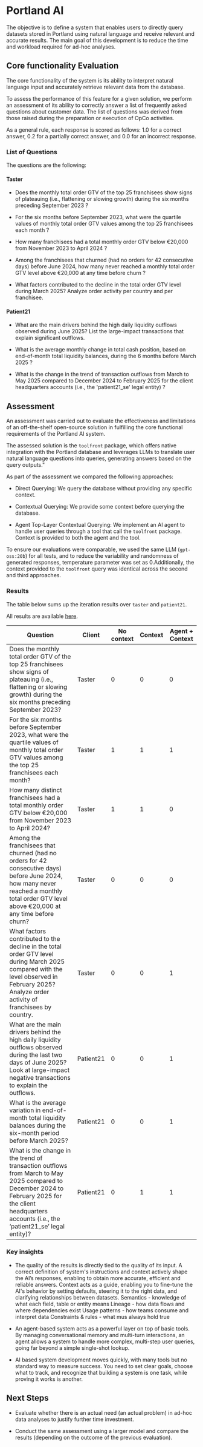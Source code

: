 # Portland AI

The objective is to define a system that enables users to directly query datasets stored in Portland using natural language and receive relevant and accurate results. The main goal of this development is to reduce the time and workload required for ad-hoc analyses.

## Core functionality Evaluation

The core functionality of the system is its ability to interpret natural language input and accurately retrieve relevant data from the database.

To assess the performance of this feature for a given solution, we perform an assessment of its ability to correctly answer a list of frequently asked questions about customer data. The list of questions was derived from those raised during the preparation or execution of OpCo activities.

As a general rule, each response is scored as follows: 1.0 for a correct answer, 0.2 for a partially correct answer, and 0.0 for an incorrect response.

### List of Questions

The questions are the following:

#### Taster

- Does the monthly total order GTV of the top 25 franchisees show signs of plateauing (i.e., flattening or slowing growth) during the six months preceding September 2023 ?

- For the six months before September 2023, what were the quartile values of monthly total order GTV values among the top 25 franchisees each month ?

- How many franchisees had a total monthly order GTV below €20,000 from November 2023 to April 2024 ?

- Among the franchisees that churned (had no orders for 42 consecutive days) before June 2024, how many never reached a monthly total order GTV level above €20,000 at any time before churn ?

- What factors contributed to the decline in the total order GTV level during March 2025? Analyze order activity per country and per franchisee.

#### Patient21

- What are the main drivers behind the high daily liquidity outflows observed during June 2025? List the large-impact transactions that explain significant outflows.

- What is the average monthly change in total cash position, based on end-of-month total liquidity balances, during the 6 months before March 2025 ?

- What is the change in the trend of transaction outflows from March to May 2025 compared to December 2024 to February 2025 for the client headquarters accounts (i.e., the 'patient21_se' legal entity) ?

## Assessment

An assessment was carried out to evaluate the effectiveness and limitations of an off-the-shelf open-source solution in fulfilling the core functional requirements of the Portland AI system.

The assessed solution is the `toolfront` package, which offers native integration with the Portland database and leverages LLMs to translate user natural language questions into queries, generating answers based on the query outputs."

As part of the assessment we compared the following approaches:

- Direct Querying: We query the database without providing any specific context.

- Contextual Querying: We provide some context before querying the database.

- Agent Top-Layer Contextual Querying: We implement an AI agent to handle user queries through a tool that call the `toolfront` package. Context is provided to both the agent and the tool.

To ensure our evaluations were comparable, we used the same LLM (`gpt-oss:20b`) for all tests, and to reduce the variability and randomness of generated responses, temperature parameter was set as 0.Additionally, the context provided to the `toolfront` query was identical across the second and third approaches.

### Results

The table below sums up the iteration results over `taster` and `patient21`.

All results are available [here](/Users/juan-camilo.bustospelaez/projects-perso/portland-analyst/src/portland_ai/evaluation/20250919/evaluation_results_20250919.md).

| Question                                                                                                                                                                                                                     | Client     | No context | Context | Agent + Context |
|------------------------------------------------------------------------------------------------------------------------------------------------------------------------------------------------------------------------------|------------|------------|---------|-----------------|
| Does the monthly total order GTV of the top 25 franchisees show signs of plateauing (i.e., flattening or slowing growth) during the six months preceding September 2023?                                                   | Taster     | 0          | 0       | 0               |
| For the six months before September 2023, what were the quartile values of monthly total order GTV values among the top 25 franchisees each month?                                                                         | Taster     | 1          | 1       | 1               |
| How many distinct franchisees had a total monthly order GTV below €20,000 from November 2023 to April 2024?                                                                                                                  | Taster     | 1          | 1       | 0               |
| Among the franchisees that churned (had no orders for 42 consecutive days) before June 2024, how many never reached a monthly total order GTV level above €20,000 at any time before churn?                                | Taster     | 0          | 0       | 0               |
| What factors contributed to the decline in the total order GTV level during March 2025 compared with the level observed in February 2025? Analyze order activity of franchisees by country.                                | Taster     | 0          | 0       | 1              |
| What are the main drivers behind the high daily liquidity outflows observed during the last two days of June 2025? Look at large-impact negative transactions to explain the outflows.                                     | Patient21  | 0          | 0       | 1               |
| What is the average variation in end-of-month total liquidity balances during the six-month period before March 2025?                                                                                                       | Patient21  | 0          | 0       | 1               |
| What is the change in the trend of transaction outflows from March to May 2025 compared to December 2024 to February 2025 for the client headquarters accounts (i.e., the ‘patient21_se’ legal entity)?                    | Patient21  | 0          | 1       | 1               |

### Key insights

- The quality of the results is directly tied to the quality of its input. A correct definition of system's instructions and context actively shape the AI’s responses, enabling to obtain more accurate, efficient and reliable answers. Context acts as a guide, enabling you to fine-tune the AI's behavior by setting defaults, steering it to the right data, and clarifying relationships between datasets.
        Semantics - knowledge of what each field, table or entity means
        Lineage - how data flows and where dependencies exist
        Usage patterns - how teams consume and interpret data
        Constraints & rules - what mus always hold true

- An agent-based system acts as a powerful layer on top of basic tools. By managing conversational memory and multi-turn interactions, an agent allows a system to handle more complex, multi-step user queries, going far beyond a simple single-shot lookup.

- AI based system development moves quickly, with many tools but no standard way to measure success. You need to set clear goals, choose what to track, and recognize that building a system is one task, while proving it works is another.

## Next Steps

- Evaluate whether there is an actual need (an actual problem) in ad-hoc data analyses to justify further time investment.

- Conduct the same assessment using a larger model and compare the results (depending on the outcome of the previous evaluation).
